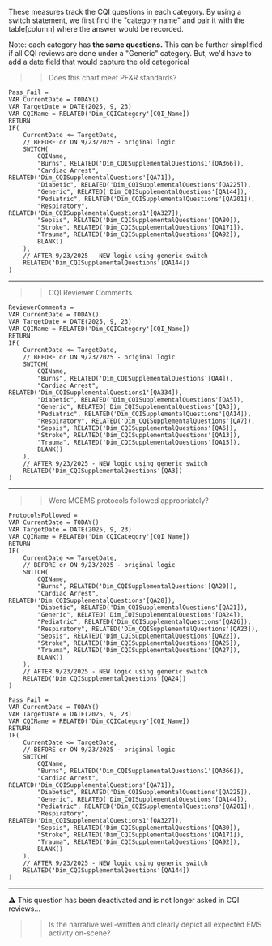 These measures track the CQI questions in each category.  By using a switch statement, we first find the "category name" and pair it with the table[column] where the answer would be recorded.

Note: each category has **the same questions.** This can be further simplified if all CQI reviews are done under a "Generic" category.  But, we'd have to add a date field that would capture the old categorical 

>> Does this chart meet PF&R standards?

```dax
Pass_Fail = 
VAR CurrentDate = TODAY()
VAR TargetDate = DATE(2025, 9, 23)
VAR CQIName = RELATED('Dim_CQICategory'[CQI_Name])
RETURN
IF(
    CurrentDate <= TargetDate,
    // BEFORE or ON 9/23/2025 - original logic
    SWITCH(
        CQIName,
        "Burns", RELATED('Dim_CQISupplementalQuestions1'[QA366]),
        "Cardiac Arrest", RELATED('Dim_CQISupplementalQuestions'[QA71]),
        "Diabetic", RELATED('Dim_CQISupplementalQuestions'[QA225]),
        "Generic", RELATED('Dim_CQISupplementalQuestions'[QA144]),
        "Pediatric", RELATED('Dim_CQISupplementalQuestions'[QA201]),
        "Respiratory", RELATED('Dim_CQISupplementalQuestions1'[QA327]),
        "Sepsis", RELATED('Dim_CQISupplementalQuestions'[QA80]),
        "Stroke", RELATED('Dim_CQISupplementalQuestions'[QA171]),
        "Trauma", RELATED('Dim_CQISupplementalQuestions'[QA92]),
        BLANK()
    ),
    // AFTER 9/23/2025 - NEW logic using generic switch
    RELATED('Dim_CQISupplementalQuestions'[QA144])
)

```

---

>> CQI Reviewer Comments

```dax
ReviewerComments = 
VAR CurrentDate = TODAY()
VAR TargetDate = DATE(2025, 9, 23)
VAR CQIName = RELATED('Dim_CQICategory'[CQI_Name])
RETURN
IF(
    CurrentDate <= TargetDate,
    // BEFORE or ON 9/23/2025 - original logic
    SWITCH(
        CQIName,
        "Burns", RELATED('Dim_CQISupplementalQuestions'[QA4]),
        "Cardiac Arrest", RELATED('Dim_CQISupplementalQuestions1'[QA334]),
        "Diabetic", RELATED('Dim_CQISupplementalQuestions'[QA5]),
        "Generic", RELATED('Dim_CQISupplementalQuestions'[QA3]),
        "Pediatric", RELATED('Dim_CQISupplementalQuestions'[QA14]),
        "Respiratory", RELATED('Dim_CQISupplementalQuestions'[QA7]),
        "Sepsis", RELATED('Dim_CQISupplementalQuestions'[QA6]),
        "Stroke", RELATED('Dim_CQISupplementalQuestions'[QA13]),
        "Trauma", RELATED('Dim_CQISupplementalQuestions'[QA15]),
        BLANK()
    ),
    // AFTER 9/23/2025 - NEW logic using generic switch
    RELATED('Dim_CQISupplementalQuestions'[QA3])
)
```

---

>> Were MCEMS protocols followed appropriately?

```dax
ProtocolsFollowed = 
VAR CurrentDate = TODAY()
VAR TargetDate = DATE(2025, 9, 23)
VAR CQIName = RELATED('Dim_CQICategory'[CQI_Name])
RETURN
IF(
    CurrentDate <= TargetDate,
    // BEFORE or ON 9/23/2025 - original logic
    SWITCH(
        CQIName,
        "Burns", RELATED('Dim_CQISupplementalQuestions'[QA20]),
        "Cardiac Arrest", RELATED('Dim_CQISupplementalQuestions'[QA28]),
        "Diabetic", RELATED('Dim_CQISupplementalQuestions'[QA21]),
        "Generic", RELATED('Dim_CQISupplementalQuestions'[QA24]),
        "Pediatric", RELATED('Dim_CQISupplementalQuestions'[QA26]),
        "Respiratory", RELATED('Dim_CQISupplementalQuestions'[QA23]),
        "Sepsis", RELATED('Dim_CQISupplementalQuestions'[QA22]),
        "Stroke", RELATED('Dim_CQISupplementalQuestions'[QA25]),
        "Trauma", RELATED('Dim_CQISupplementalQuestions'[QA27]),
        BLANK()
    ),
    // AFTER 9/23/2025 - NEW logic using generic switch
    RELATED('Dim_CQISupplementalQuestions'[QA24])
)
```


```dax
Pass_Fail = 
VAR CurrentDate = TODAY()
VAR TargetDate = DATE(2025, 9, 23)
VAR CQIName = RELATED('Dim_CQICategory'[CQI_Name])
RETURN
IF(
    CurrentDate <= TargetDate,
    // BEFORE or ON 9/23/2025 - original logic
    SWITCH(
        CQIName,
        "Burns", RELATED('Dim_CQISupplementalQuestions1'[QA366]),
        "Cardiac Arrest", RELATED('Dim_CQISupplementalQuestions'[QA71]),
        "Diabetic", RELATED('Dim_CQISupplementalQuestions'[QA225]),
        "Generic", RELATED('Dim_CQISupplementalQuestions'[QA144]),
        "Pediatric", RELATED('Dim_CQISupplementalQuestions'[QA201]),
        "Respiratory", RELATED('Dim_CQISupplementalQuestions1'[QA327]),
        "Sepsis", RELATED('Dim_CQISupplementalQuestions'[QA80]),
        "Stroke", RELATED('Dim_CQISupplementalQuestions'[QA171]),
        "Trauma", RELATED('Dim_CQISupplementalQuestions'[QA92]),
        BLANK()
    ),
    // AFTER 9/23/2025 - NEW logic using generic switch
    RELATED('Dim_CQISupplementalQuestions'[QA144])
)
```


---

⚠️ This question has been deactivated and is not longer asked in CQI reviews...

>> Is the narrative well-written and clearly depict all expected EMS activity on-scene?

```dax

```